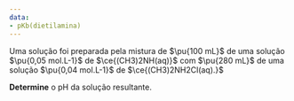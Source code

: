 ```yaml
---
data:
- pKb(dietilamina)
---
```


Uma solução foi preparada pela mistura de $\pu{100 mL}$ de uma solução $\pu{0,05 mol.L-1}$ de $\ce{(CH3)2NH(aq)}$ com $\pu{280 mL}$ de uma solução $\pu{0,04 mol.L-1}$ de $\ce{(CH3)2NH2Cl(aq).}$

**Determine** o $\mathrm{pH}$ da solução resultante.
